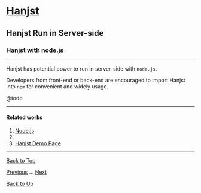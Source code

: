 # [Hanjst](/hanjst/index)
## Hanjst Run in Server-side
### Hanjst with node.js
---

Hanjst has potential power to run in server-side with `node.js`.

Developers from front-end or back-end are encouraged to import Hanjst into `npm` for convenient and widely usage.  

@todo

---

#### Related works

1. [Node.js](//nodejs.org)
2. 
3. [Hanjst Demo Page](https://ufqi.com/dev/hanjst/)

---

[Back to Top](/hanjst/hanjst-nodejs)

[Previous](./hanst-function-2) ... [Next](./hanjst-class)

[Back to Up](/hanjst/index)
<!--stackedit_data:
eyJoaXN0b3J5IjpbLTk4NjY2MDg0NV19
-->